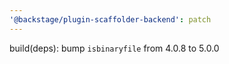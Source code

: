 ```yaml
---
'@backstage/plugin-scaffolder-backend': patch
---
```


build(deps): bump `isbinaryfile` from 4.0.8 to 5.0.0
